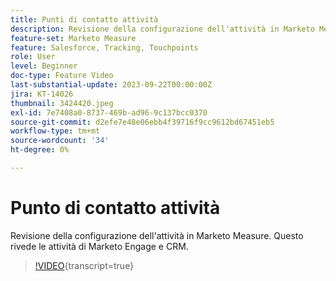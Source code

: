 ```yaml
---
title: Punti di contatto attività
description: Revisione della configurazione dell'attività in Marketo Measure. Questo rivede le attività di Marketo Engage e CRM.
feature-set: Marketo Measure
feature: Salesforce, Tracking, Touchpoints
role: User
level: Beginner
doc-type: Feature Video
last-substantial-update: 2023-09-22T00:00:00Z
jira: KT-14026
thumbnail: 3424420.jpeg
exl-id: 7e7408a0-8737-469b-ad96-9c137bcc0370
source-git-commit: d2efe7e48e06ebb4f39716f9cc9612bd67451eb5
workflow-type: tm+mt
source-wordcount: '34'
ht-degree: 0%

---
```


# Punto di contatto attività

Revisione della configurazione dell&#39;attività in Marketo Measure. Questo rivede le attività di Marketo Engage e CRM.

>[!VIDEO](https://video.tv.adobe.com/v/3424420/?learn=on){transcript=true}
